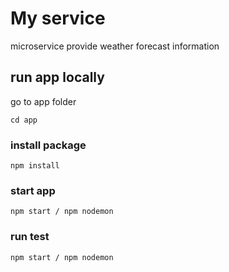 # My service
microservice provide weather forecast information

## run app locally
go to app folder
```
cd app
```
### install package
```
npm install
```
### start app
```
npm start / npm nodemon
```
### run test
```
npm start / npm nodemon
```